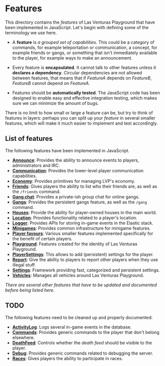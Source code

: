 # Features
This directory contains the _features_ of Las Venturas Playground that have been implemented in
JavaScript. Let's begin with defining some of the terminology we use here.

  - A **feature** is _a grouped set of capabilities_. This could be a category of commands, for
    example teleportation or communication, a concept, for example friends or gangs, or something
    that isn't immediately available to the player, for example ways to make an announcement.

  - Every feature is **encapsulated**. It cannot talk to other features unless it **declares a
    dependency**. Circular dependencies are not allowed between features, that means that if
    _FeatureA_ depends on _FeatureB_, _FeatureB_ cannot depend on _FeatureA_.

  - Features should be **automatically tested**. The JavaScript code has been designed to enable
    easy and effective integration testing, which makes sure we can minimize the amount of bugs.

There is no limit to how small or large a feature can be, but try to think of features in layers:
perhaps you can split up your _feature_ in several smaller features, which will make it much easier
to implement and test accordingly.

## List of features
The following features have been implemented in JavaScript.

  - **[Announce](announce/)**: Provides the ability to announce events to players, administrators
    and IRC.
  - **[Communication](communication/)**: Provides the lower-level player communication capabilities.
  - **[Economy](economy/)**: Provides primitives for managing LVP's economy.
  - **[Friends](friends/)**: Gives players the ability to list who their friends are, as well as
    the `/friends` command.
  - **[Gang chat](gang_chat/)**: Provides a private-ish group chat for online gangs.
  - **[Gangs](gangs/)**: Provides the persistent gangs feature, as well as the `/gang` command.
  - **[Houses](houses/)**: Provide the ability for player-owned houses in the main world.
  - **[Location](location/)**: Provides functionality related to a player's location.
  - **[Logger](logger/)**: Provides APIs for storing in-game events in the Elastic stack.
  - **[Minigames](minigames/)**: Provides common infrastructure for minigame features.
  - **[Player favours](player_favours/)**: Various smaller features implemented specifically for
    the benefit of certain players.
  - **[Playground](playground/)**: Features created for the identity of Las Venturas Playground.
  - **[PlayerSettings](playersettings/)**: This allows to add (persistent) settings for the player.
  - **[Report](report/)**: Give the ability to players to report other players when they use illegal
    stuff.
  - **[Settings](settings/)**: Framework providing fast, categorized and persistent settings.
  - **[Vehicles](vehicles/)**: Manages all vehicles around Las Venturas Playground.

_There are several other features that have to be updated and documented before being listed here._

## TODO
The following features need to be cleaned up and properly documented:

  - **[ActivityLog](activity_log/)**: Logs several in-game events in the database.
  - **[Commands](commands/)**: Provides generic commands to the player that don't belong elsewhere.
  - **[DeathFeed](death_feed/)**: Controls whether the _death feed_ should be visible to the player.
  - **[Debug](debug/)**: Provides generic commands related to debugging the server.
  - **[Races](races/)**: Gives players the ability to participate in races.

